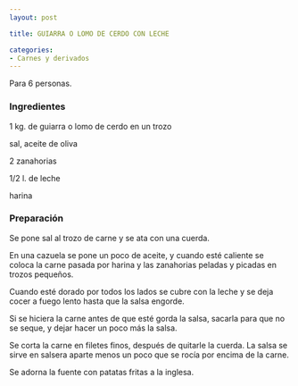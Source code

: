 ```yaml
---
layout: post

title: GUIARRA O LOMO DE CERDO CON LECHE

categories:
- Carnes y derivados
---
```

Para 6 personas.

<h3>Ingredientes</h3>
1 kg. de guiarra o lomo de cerdo en un trozo

sal, aceite de oliva

2 zanahorias

1/2 l. de leche

harina

<h3>Preparación</h3>
Se pone sal al trozo de carne y se ata con una cuerda.

En una cazuela se pone un poco de aceite, y cuando esté caliente se coloca la carne pasada por harina y las zanahorias peladas y picadas en trozos pequeños.

Cuando esté dorado por todos los lados se cubre con la leche y se deja cocer a fuego lento hasta que la salsa engorde.

Si se hiciera la carne antes de que esté gorda la salsa, sacarla para que no se seque, y dejar hacer un poco más la salsa.

Se corta la carne en filetes finos, después de quitarle la cuerda. La salsa se sirve en salsera aparte menos un poco que se rocía por encima de la carne.

Se adorna la fuente con patatas fritas a la inglesa.